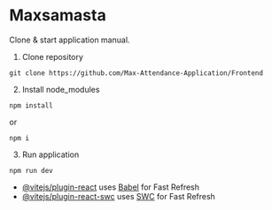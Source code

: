 # Maxsamasta

Clone & start application manual.

1. Clone repository
```
git clone https://github.com/Max-Attendance-Application/Frontend
```
2. Install node_modules
```
npm install
```
or
```
npm i
```
3. Run application
```
npm run dev
```

- [@vitejs/plugin-react](https://github.com/vitejs/vite-plugin-react/blob/main/packages/plugin-react/README.md) uses [Babel](https://babeljs.io/) for Fast Refresh
- [@vitejs/plugin-react-swc](https://github.com/vitejs/vite-plugin-react-swc) uses [SWC](https://swc.rs/) for Fast Refresh
